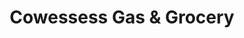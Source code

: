 ---
title: "Cowessess Gas & Grocery"
url: /melville/cowessess-gas-and-grocery/
shop: convenience
---